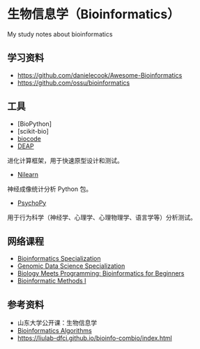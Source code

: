 # 生物信息学（Bioinformatics）

My study notes about bioinformatics

## 学习资料

- https://github.com/danielecook/Awesome-Bioinformatics
- https://github.com/ossu/bioinformatics

## 工具

- [BioPython]
- [scikit-bio]
- [biocode](https://github.com/jorvis/biocode)
- [DEAP](https://deap.readthedocs.io/en/master/)

进化计算框架，用于快速原型设计和测试。

- [Nilearn](https://nilearn.github.io/stable/index.html)

神经成像统计分析 Python 包。

- [PsychoPy](https://www.psychopy.org/)

用于行为科学（神经学、心理学、心理物理学、语言学等）分析测试。

## 网络课程

- [Bioinformatics Specialization](https://www.coursera.org/specializations/bioinformatics)
- [Genomic Data Science Specialization](https://www.coursera.org/specializations/genomic-data-science)
- [Biology Meets Programming: Bioinformatics for Beginners](https://www.coursera.org/learn/bioinformatics)
- [Bioinformatic Methods I](https://www.coursera.org/learn/bioinformatics-methods-1)

## 参考资料

- 山东大学公开课：生物信息学
- [Bioinformatics Algorithms](https://www.bioinformaticsalgorithms.org/)
- https://liulab-dfci.github.io/bioinfo-combio/index.html